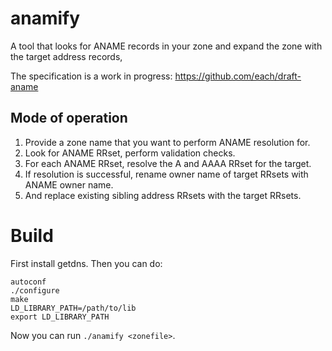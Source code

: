 # anamify

A tool that looks for ANAME records in your zone and expand the zone with the target address records,

The specification is a work in progress: https://github.com/each/draft-aname

## Mode of operation

1. Provide a zone name that you want to perform ANAME resolution for.
2. Look for ANAME RRset, perform validation checks.
3. For each ANAME RRset, resolve the A and AAAA RRset for the target.
4. If resolution is successful, rename owner name of target RRsets with ANAME owner name.
5. And replace existing sibling address RRsets with the target RRsets.

# Build

First install getdns. Then you can do:

```
autoconf
./configure
make
LD_LIBRARY_PATH=/path/to/lib
export LD_LIBRARY_PATH
```

Now you can run `./anamify <zonefile>`.

